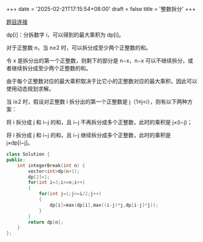 +++
date = '2025-02-21T17:15:54+08:00'
draft = false
title = '整数拆分'
+++

[题目连接](https://leetcode.cn/problems/integer-break/)

dp[i]：分拆数字 i，可以得到的最大乘积为 dp[i]。

对于正整数 n，当 n≥2 时，可以拆分成至少两个正整数的和。

令 x 是拆分出的第一个正整数，则剩下的部分是 n−x，n−x 可以不继续拆分，或者继续拆分成至少两个正整数的和。

由于每个正整数对应的最大乘积取决于比它小的正整数对应的最大乘积，因此可以使用动态规划求解。

当 i≥2 时，假设对正整数 i 拆分出的第一个正整数是 j（1≤j<i），则有以下两种方案：

将 i 拆分成 j 和 i−j 的和，且 i−j 不再拆分成多个正整数，此时的乘积是 j×(i−j)；

将 i 拆分成 j 和 i−j 的和，且 i−j 继续拆分成多个正整数，此时的乘积是 j×dp[i−j]。

```cpp
class Solution {
public:
    int integerBreak(int n) {
        vector<int>dp(n+1);
        dp[2]=1;
        for(int i=3;i<=n;i++)
        {
            for(int j=1;j<=i/2;j++)
            {
                dp[i]=max(dp[i],max((i-j)*j,dp[i-j]*j));
            }
        }
        return dp[n];
    }
};
```
